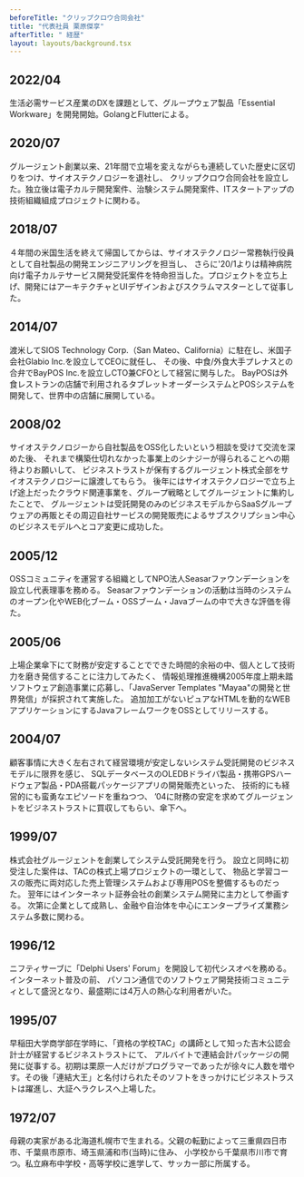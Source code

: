 ```yaml
---
beforeTitle: "クリップクロウ合同会社"
title: "代表社員 栗原傑享"
afterTitle: " 経歴"
layout: layouts/background.tsx
---
```


## 2022/04

生活必需サービス産業のDXを課題として、グループウェア製品「Essential
Workware」を開発開始。GolangとFlutterによる。

## 2020/07

グルージェント創業以来、21年間で立場を変えながらも連続していた歴史に区切りをつけ、サイオステクノロジーを退社し、
クリップクロウ合同会社を設立した。独立後は電子カルテ開発案件、治験システム開発案件、ITスタートアップの技術組織組成プロジェクトに関わる。

## 2018/07

４年間の米国生活を終えて帰国してからは、サイオステクノロジー常務執行役員として自社製品の開発エンジニアリングを担当し、
さらに'20/1よりは精神病院向け電子カルテサービス開発受託案件を特命担当した。プロジェクトを立ち上げ、開発にはアーキテクチャとUIデザインおよびスクラムマスターとして従事した。

## 2014/07

渡米してSIOS Technology Corp.（San Mateo、California）に駐在し、米国子会社Glabio
Inc.を設立してCEOに就任し、 その後、中食/外食大手プレナスとの合弁でBayPOS
Inc.を設立しCTO兼CFOとして経営に関与した。
BayPOSは外食レストランの店舗で利用されるタブレットオーダーシステムとPOSシステムを開発して、世界中の店舗に展開している。

## 2008/02

サイオステクノロジーから自社製品をOSS化したいという相談を受けて交流を深めた後、
それまで構築仕切れなかった事業上のシナジーが得られることへの期待よりお願いして、
ビジネストラストが保有するグルージェント株式全部をサイオステクノロジーに譲渡してもらう。
後年にはサイオステクノロジーで立ち上げ途上だったクラウド関連事業を、グループ戦略としてグルージェントに集約したことで、
グルージェントは受託開発のみのビジネスモデルからSaaSグループウェアの再販とその周辺自社サービスの開発販売によるサブスクリプション中心のビジネスモデルへとコア変更に成功した。

## 2005/12

OSSコミュニティを運営する組織としてNPO法人Seasarファウンデーションを設立し代表理事を務める。
Seasarファウンデーションの活動は当時のシステムのオープン化やWEB化ブーム・OSSブーム・Javaブームの中で大きな評価を得た。

## 2005/06

上場企業傘下にて財務が安定することでできた時間的余裕の中、個人として技術力を磨き発信することに注力してみたく、
情報処理推進機構2005年度上期未踏ソフトウェア創造事業に応募し、「JavaServer
Templates "Mayaa"の開発と世界発信」が採択されて実施した。
追加加工がないピュアなHTMLを動的なWEBアプリケーションにするJavaフレームワークをOSSとしてリリースする。

## 2004/07

顧客事情に大きく左右されて経営環境が安定しないシステム受託開発のビジネスモデルに限界を感じ、
SQLデータベースのOLEDBドライバ製品・携帯GPSハードウェア製品・PDA搭載パッケージアプリの開発販売といった、
技術的にも経営的にも蛮勇なエピソードを重ねつつ、
’04に財務の安定を求めてグルージェントをビジネストラストに買収してもらい、傘下へ。

## 1999/07

株式会社グルージェントを創業してシステム受託開発を行う。
設立と同時に初受注した案件は、TACの株式上場プロジェクトの一環として、
物品と学習コースの販売に両対応した売上管理システムおよび専用POSを整備するものだった。
翌年にはインターネット証券会社の創業システム開発に主力として参画する。
次第に企業として成熟し、金融や自治体を中心にエンタープライズ業務システム多数に関わる。

## 1996/12

ニフティサーブに「Delphi Users'
Forum」を開設して初代シスオペを務める。インターネット普及の前、
パソコン通信でのソフトウェア開発技術コミュニティとして盛況となり、最盛期には4万人の熱心な利用者がいた。

## 1995/07

早稲田大学商学部在学時に、「資格の学校TAC」の講師として知った吉木公認会計士が経営するビジネストラストにて、
アルバイトで連結会計パッケージの開発に従事する。初期は栗原一人だけがプログラマーであったが徐々に人数を増やす。その後「連結大王」と名付けられたそのソフトをきっかけにビジネストラストは躍進し、大証ヘラクレスへ上場した。

## 1972/07

母親の実家がある北海道札幌市で生まれる。父親の転勤によって三重県四日市市、千葉県市原市、埼玉県浦和市(当時)に住み、
小学校から千葉県市川市で育つ。私立麻布中学校・高等学校に進学して、サッカー部に所属する。

